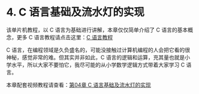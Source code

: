 # 4. C 语言基础及流水灯的实现

该单片机教程，以 C 语言为基础进行讲解，本章仅仅简单介绍了 C 语言的基本概念，更多 C 语言教程请点击这里：[C 语言教程](http://c.biancheng.net/cpp/u/jiaocheng/)

C 语言，在编程领域是久负盛名的，可能没接触过计算机编程的人会把它看的很神秘，感觉非常的难。但其实并非如此，C 语言的逻辑和运算，充其量也就是小学水平，所以大家不要怕它，我尽可能的从小学数学逻辑方式带着大家学习 C 语言。

本章配套视频教程请查看：[第04章 C 语言基础及流水灯的实现](http://c.biancheng.net/cpp/html/2456.html)